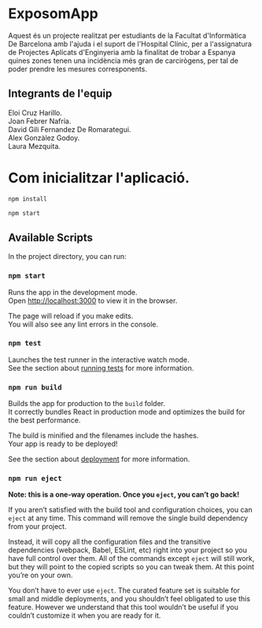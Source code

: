 # ExposomApp

Aquest és un projecte realitzat per estudiants de la Facultat d'Informàtica De Barcelona amb l'ajuda i el suport de l'Hospital Clínic, per a l'assignatura de Projectes Aplicats d'Enginyeria amb la finalitat de trobar a Espanya quines zones tenen una incidència més gran de carcirògens, per tal de poder prendre les mesures corresponents.

## Integrants de l'equip

Eloi Cruz Harillo.\
Joan Febrer Nafría.\
David Gili Fernandez De Romarategui.\
Alex Gonzàlez Godoy.\
Laura Mezquita.
 

# Com inicialitzar l'aplicació.
```bash
npm install
```
```bash
npm start
```

## Available Scripts

In the project directory, you can run:

### `npm start`

Runs the app in the development mode.\
Open [http://localhost:3000](http://localhost:3000) to view it in the browser.

The page will reload if you make edits.\
You will also see any lint errors in the console.

### `npm test`

Launches the test runner in the interactive watch mode.\
See the section about [running tests](https://facebook.github.io/create-react-app/docs/running-tests) for more information.

### `npm run build`

Builds the app for production to the `build` folder.\
It correctly bundles React in production mode and optimizes the build for the best performance.

The build is minified and the filenames include the hashes.\
Your app is ready to be deployed!

See the section about [deployment](https://facebook.github.io/create-react-app/docs/deployment) for more information.

### `npm run eject`

**Note: this is a one-way operation. Once you `eject`, you can’t go back!**

If you aren’t satisfied with the build tool and configuration choices, you can `eject` at any time. This command will remove the single build dependency from your project.

Instead, it will copy all the configuration files and the transitive dependencies (webpack, Babel, ESLint, etc) right into your project so you have full control over them. All of the commands except `eject` will still work, but they will point to the copied scripts so you can tweak them. At this point you’re on your own.

You don’t have to ever use `eject`. The curated feature set is suitable for small and middle deployments, and you shouldn’t feel obligated to use this feature. However we understand that this tool wouldn’t be useful if you couldn’t customize it when you are ready for it.
